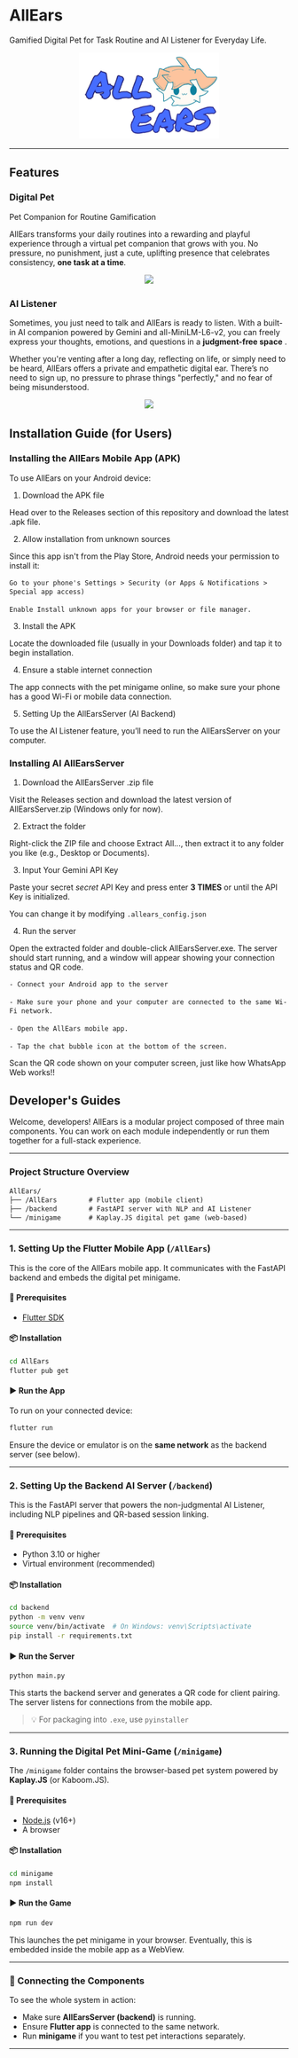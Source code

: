 # AllEars
Gamified Digital Pet for Task Routine and AI Listener for Everyday Life. 

<p align="center">
  <img src="AllEars/assets/img/allears.png" width="50%"/>
</p>

---

## Features

### Digital Pet 
Pet Companion for Routine Gamification

AllEars transforms your daily routines into a rewarding and playful experience through a virtual pet companion that grows with you. No pressure, no punishment, just a cute, uplifting presence that celebrates consistency, **one task at a time**.

<p align="center">
  <img src="footages/pet.gif" width="45%"/>
</p>


### AI Listener
Sometimes, you just need to talk and AllEars is ready to listen. With a built-in AI companion powered by Gemini and all-MiniLM-L6-v2, you can freely express your thoughts, emotions, and questions in a **judgment-free space** .

Whether you're venting after a long day, reflecting on life, or simply need to be heard, AllEars offers a private and empathetic digital ear. There’s no need to sign up, no pressure to phrase things "perfectly," and no fear of being misunderstood.

<p align="center">
  <img src="footages/listen.gif" width="45%"/>
</p>


## Installation Guide (for Users)

### Installing the AllEars Mobile App (APK)
To use AllEars on your Android device:

1. Download the APK file

Head over to the Releases section of this repository and download the latest .apk file.

2. Allow installation from unknown sources

Since this app isn't from the Play Store, Android needs your permission to install it:

    Go to your phone's Settings > Security (or Apps & Notifications > Special app access)
    
    Enable Install unknown apps for your browser or file manager.

3. Install the APK

Locate the downloaded file (usually in your Downloads folder) and tap it to begin installation.

4. Ensure a stable internet connection

The app connects with the pet minigame online, so make sure your phone has a good Wi-Fi or mobile data connection.

 5. Setting Up the AllEarsServer (AI Backend)

To use the AI Listener feature, you’ll need to run the AllEarsServer on your computer.


### Installing AI AllEarsServer

1. Download the AllEarsServer .zip file

Visit the Releases section and download the latest version of AllEarsServer.zip (Windows only for now).

2. Extract the folder

Right-click the ZIP file and choose Extract All..., then extract it to any folder you like (e.g., Desktop or Documents).

3. Input Your Gemini API Key

Paste your secret *secret* API Key and press enter **3 TIMES** or until the API Key is initialized.

You can change it by modifying `.allears_config.json`

4. Run the server

Open the extracted folder and double-click AllEarsServer.exe. The server should start running, and a window will appear showing your connection status and QR code.

    - Connect your Android app to the server

    - Make sure your phone and your computer are connected to the same Wi-Fi network.

    - Open the AllEars mobile app.

    - Tap the chat bubble icon at the bottom of the screen.


Scan the QR code shown on your computer screen, just like how WhatsApp Web works!!



## Developer's Guides


Welcome, developers! AllEars is a modular project composed of three main components. You can work on each module independently or run them together for a full-stack experience.

---

### Project Structure Overview

```
AllEars/
├── /AllEars        # Flutter app (mobile client)
├── /backend        # FastAPI server with NLP and AI Listener
└── /minigame       # Kaplay.JS digital pet game (web-based)
```

---

### 1. Setting Up the Flutter Mobile App (`/AllEars`)

This is the core of the AllEars mobile app. It communicates with the FastAPI backend and embeds the digital pet minigame.

#### 🔧 Prerequisites

* [Flutter SDK](https://docs.flutter.dev/get-started/install) 

#### 📦 Installation

```bash
cd AllEars
flutter pub get
```

#### ▶️ Run the App

To run on your connected device:

```bash
flutter run
```

Ensure the device or emulator is on the **same network** as the backend server (see below).

---

### 2. Setting Up the Backend AI Server (`/backend`)

This is the FastAPI server that powers the non-judgmental AI Listener, including NLP pipelines and QR-based session linking.

#### 🔧 Prerequisites

* Python 3.10 or higher
* Virtual environment (recommended)

#### 📦 Installation

```bash
cd backend
python -m venv venv
source venv/bin/activate  # On Windows: venv\Scripts\activate
pip install -r requirements.txt
```

#### ▶️ Run the Server

```bash
python main.py
```

This starts the backend server and generates a QR code for client pairing. The server listens for connections from the mobile app.

> 💡 For packaging into `.exe`, use `pyinstaller`

---

### 3. Running the Digital Pet Mini-Game (`/minigame`)

The `/minigame` folder contains the browser-based pet system powered by **Kaplay.JS** (or Kaboom.JS).

#### 🔧 Prerequisites

* [Node.js](https://nodejs.org/) (v16+)
* A browser

#### 📦 Installation

```bash
cd minigame
npm install
```

#### ▶️ Run the Game

```bash
npm run dev
```

This launches the pet minigame in your browser. Eventually, this is embedded inside the mobile app as a WebView.

---

### 🔗 Connecting the Components

To see the whole system in action:

* Make sure **AllEarsServer (backend)** is running.
* Ensure **Flutter app** is connected to the same network.
* Run **minigame** if you want to test pet interactions separately.

---

